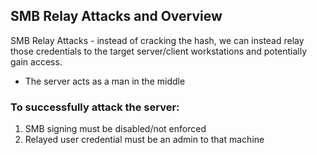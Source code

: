 
## SMB Relay Attacks and Overview

SMB Relay Attacks - instead of cracking the hash, we can instead relay those credentials to the target server/client workstations and potentially gain access. 
- The server acts as a man in the middle

### To successfully attack the server:

1. SMB signing must be disabled/not enforced
2. Relayed user credential must be an admin to that machine 